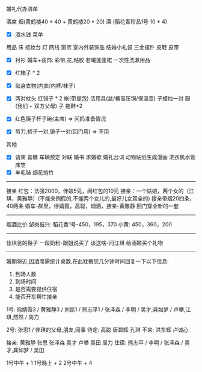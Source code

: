婚礼代办清单

酒席
  烟(黄鹤楼40 * 40 + 黄鹤楼20 * 20)
  酒 (稻花香珍品1号 10 * 4)
  - [x] 酒水钱
  菜单

用品
  床
  梳妆台
  灯
  网线
  窗帘
  室内外装饰品
  结婚小礼袋
  三金摆件
  皮鞋
  皮带
  - [x] 衬衫
  婚车+装饰: 彩带,花,粘胶
  若曦蓬蓬裙
  一次性洗漱用品

  - [x] 红箱子 * 2
  - [x] 贴身衣物(内衣/内裤/袜子)
  - [x] 两对枕头
  红镜子 * 2
  帐(带提包)
  活用具(盆/桶高压锅/保温壶)
  子蜡烛一对
  服(我们 + 双方父母)
  子
  拖鞋*2
  - [x] 红色筷子杯子碗(主席) => 问妈准备情况
  - [x] 剪刀,梳子一对,镜子一对(回门用) => 不用

其他
  - [x] 请柬
  喜糖
  车辆预定
  对联
  婚书
  求婚歌
  婚礼台词
  动物贴纸生成漫画
  洗衣机水管
  床笠
  - [x] 羊毛毡
  烟花炮竹

---

接亲
  红包：法强2000，伴娘5元，闹红包的10元
  接亲：一个姑娘，两个女的（江琪，黄雅静）(不能来例假的,不能两个女儿的,最好儿女双全的)
  接亲带烟20四条，40两条
  婚车-群里，徐婧霞，高聪，烟酒，接亲-黄雅静
  回门穿全新的一套

---

烟酒比价
邹岗振兴: 稻花香1号-450，195，370
小黄: 450，360，200

---

佳琪爸的鞋子
一段奶粉-跟姐说买了
该送啥-问江琪
给涵颖买个礼物

---

婚期将近,因酒席需统计桌数,在此耽搁您几分钟时间回复一下以下信息:
1. 到场人数
2. 到场时间
3. 是否需要提供住宿
4. 能否开车帮忙接亲


1号: 徐婧霞3 / 黄雅静3 / 刘凯1 / 熊志平1 / 张泽森 / 李明 / 吴才,龚如梦 / 卢攀,江琪,然然 / 周力

2号: 张思1 / 佳琪的父母,朋友,同事
待定: 高聪 唐碧辉 孔琪
不来: 洪东辉 卢诚心

接亲: 黄雅静 张思 张泽森 吴才 卢攀 吴田 周力
住宿: 熊志平 / 李明 / 张泽森 / 吴才,龚如梦 / 吴田

1号中午 + 1
1号晚上 + 2
2号中午 + 4
